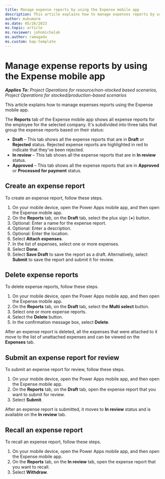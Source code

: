 ```yaml
---
title: Manage expense reports by using the Expense mobile app
description: This article explains how to manage expenses reports by using the Expense mobile app.
author: mukumarm
ms.date: 05/26/2023
ms.topic: article
ms.reviewer: johnmichalak
ms.author: ramagadu
ms.custom: bap-template
---
```


# Manage expense reports by using the Expense mobile app

_**Applies To:** Project Operations for resource/non-stocked based scenarios, Project Operations for stocked/production-based scenarios_

This article explains how to manage expenses reports using the Expense mobile app.

The **Reports** tab of the Expense mobile app shows all expense reports for the employee for the selected company. It's subdivided into three tabs that group the expense reports based on their status:

* **Draft** – This tab shows all the expense reports that are in **Draft** or **Rejected** status. Rejected expense reports are highlighted in red to indicate that they've been rejected.
* **In review** – This tab shows all the expense reports that are in **In review** status.
* **Approved** – This tab shows all the expense reports that are in **Approved** or **Processed for payment** status.

## Create an expense report

To create an expense report, follow these steps.

1. On your mobile device, open the Power Apps mobile app, and then open the Expense mobile app.
1. On the **Reports** tab, on the **Draft** tab, select the plus sign (**+**) button.
1. Optional: Enter a name for the expense report.
1. Optional: Enter a description.
1. Optional: Enter the location.
1. Select **Attach expenses**.
1. In the list of expenses, select one or more expenses.
1. Select **Done**.
1. Select **Save Draft** to save the report as a draft. Alternatively, select **Submit** to save the report and submit it for review.

## Delete expense reports

To delete expense reports, follow these steps.

1. On your mobile device, open the Power Apps mobile app, and then open the Expense mobile app.
1. On the **Reports** tab, on the **Draft** tab, select the **Multi select** button.
1. Select one or more expense reports.
1. Select the **Delete** button.
1. In the confirmation message box, select **Delete**.

After an expense report is deleted, all the expenses that were attached to it move to the list of unattached expenses and can be viewed on the **Expenses** tab.

## Submit an expense report for review

To submit an expense report for review, follow these steps.

1. On your mobile device, open the Power Apps mobile app, and then open the Expense mobile app.
1. On the **Reports** tab, on the **Draft** tab, open the expense report that you want to submit for review.
1. Select **Submit**.

After an expense report is submitted, it moves to **In review** status and is available on the **In review** tab.

## Recall an expense report

To recall an expense report, follow these steps.

1. On your mobile device, open the Power Apps mobile app, and then open the Expense mobile app.
1. On the **Reports** tab, on the **In review** tab, open the expense report that you want to recall.
1. Select **Withdraw**.

